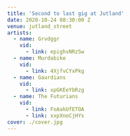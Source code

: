 ```yaml
---
title: 'Second to last gig at Jutland'
date: 2020-10-24 08:30:00 Z
venue: jutland_street
artists:
  - name: Grvdggr
    vid:
      - link: epighvNRz5w
  - name: Murdabike
    vid:
      - link: 4XjfvCYxPkg
  - name: Gaurdians
    vid:
      - link: xpGKEeYbRzg
  - name: The Futurians
    vid:
      - link: FoAakUfETOA
      - link: xxpXnoCjHYs
cover: ./cover.jpg
---
```

